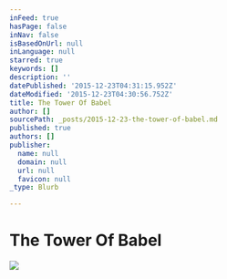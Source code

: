 ```yaml
---
inFeed: true
hasPage: false
inNav: false
isBasedOnUrl: null
inLanguage: null
starred: true
keywords: []
description: ''
datePublished: '2015-12-23T04:31:15.952Z'
dateModified: '2015-12-23T04:30:56.752Z'
title: The Tower Of Babel
author: []
sourcePath: _posts/2015-12-23-the-tower-of-babel.md
published: true
authors: []
publisher:
  name: null
  domain: null
  url: null
  favicon: null
_type: Blurb

---
```

# The Tower Of Babel
![](https://the-grid-user-content.s3-us-west-2.amazonaws.com/dd4265a9-bb82-4b54-9f49-a80de3e752c4.jpg)